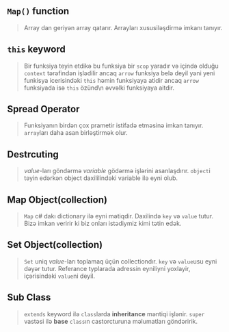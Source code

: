 ## `Map()` function
> Array dan geriyən array qatarır. Arrayları xususiləşdirmə imkanı tanıyır.

## `this` keyword 
> Bir funksiya teyin etdikə bu funksiya bir `scop` yaradır və içində olduğu `context` tərəfindən işlədilir ancaq `arrow` funksiya belə deyil yəni yeni funkisya icerisindəki `this` həmin funksiyaya  atidir ancaq `arrow` funksiyada isə `this` özünd\n əvvəlki funksiyaya aitdir.

## Spread Operator
> Funksiyanın birdən çox prametir istifadə etməsinə imkan tanıyır. `array`ları daha asan birləştirmək olur.

## Destrcuting
>  _value_-ları göndərmə _variable_ gödərmə işlərini asanlaşdırır.
> `object`i təyin edərkən object daxililindəki variable ilə eyni olub.
## Map Object(collection)
> `Map` c# dakı dictionary ilə eyni mətiqdir. Daxilində `key` və `value` tutur. Bizə imkan veririr ki biz onları istədiymiz kimi tətin edək.
## Set Object(collection)
> `Set` uniq _value_-ları toplamaq üçün collectiondır. `key` və `value`usu eyni dəyər tutur. Referance typlarada adressin eyniliyni yoxlayir, içərisindəki `value`ni deyil.

## Sub Class
>  `extends` keyword ilə  `class`larda **inheritance** məntiqi işlənir. `super` vastəsi ilə **base** `class`ın castorcturuna məlumatları göndəririk.